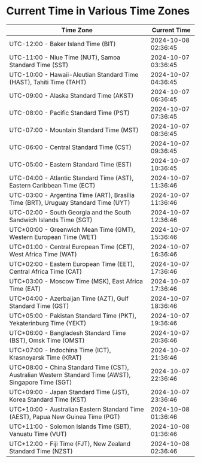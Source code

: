# Current Time in Various Time Zones

| Time Zone | Current Time |
|-----------|--------------|
| UTC-12:00 - Baker Island Time (BIT) | 2024-10-08 02:36:45 |
| UTC-11:00 - Niue Time (NUT), Samoa Standard Time (SST) | 2024-10-07 03:36:45 |
| UTC-10:00 - Hawaii-Aleutian Standard Time (HAST), Tahiti Time (TAHT) | 2024-10-07 04:36:45 |
| UTC-09:00 - Alaska Standard Time (AKST) | 2024-10-07 06:36:45 |
| UTC-08:00 - Pacific Standard Time (PST) | 2024-10-07 07:36:45 |
| UTC-07:00 - Mountain Standard Time (MST) | 2024-10-07 08:36:45 |
| UTC-06:00 - Central Standard Time (CST) | 2024-10-07 09:36:45 |
| UTC-05:00 - Eastern Standard Time (EST) | 2024-10-07 10:36:45 |
| UTC-04:00 - Atlantic Standard Time (AST), Eastern Caribbean Time (ECT) | 2024-10-07 11:36:46 |
| UTC-03:00 - Argentina Time (ART), Brasília Time (BRT), Uruguay Standard Time (UYT) | 2024-10-07 11:36:46 |
| UTC-02:00 - South Georgia and the South Sandwich Islands Time (SGT) | 2024-10-07 12:36:46 |
| UTC±00:00 - Greenwich Mean Time (GMT), Western European Time (WET) | 2024-10-07 15:36:46 |
| UTC+01:00 - Central European Time (CET), West Africa Time (WAT) | 2024-10-07 16:36:46 |
| UTC+02:00 - Eastern European Time (EET), Central Africa Time (CAT) | 2024-10-07 17:36:46 |
| UTC+03:00 - Moscow Time (MSK), East Africa Time (EAT) | 2024-10-07 17:36:46 |
| UTC+04:00 - Azerbaijan Time (AZT), Gulf Standard Time (GST) | 2024-10-07 18:36:46 |
| UTC+05:00 - Pakistan Standard Time (PKT), Yekaterinburg Time (YEKT) | 2024-10-07 19:36:46 |
| UTC+06:00 - Bangladesh Standard Time (BST), Omsk Time (OMST) | 2024-10-07 20:36:46 |
| UTC+07:00 - Indochina Time (ICT), Krasnoyarsk Time (KRAT) | 2024-10-07 21:36:46 |
| UTC+08:00 - China Standard Time (CST), Australian Western Standard Time (AWST), Singapore Time (SGT) | 2024-10-07 22:36:46 |
| UTC+09:00 - Japan Standard Time (JST), Korea Standard Time (KST) | 2024-10-07 23:36:46 |
| UTC+10:00 - Australian Eastern Standard Time (AEST), Papua New Guinea Time (PGT) | 2024-10-08 01:36:46 |
| UTC+11:00 - Solomon Islands Time (SBT), Vanuatu Time (VUT) | 2024-10-08 01:36:46 |
| UTC+12:00 - Fiji Time (FJT), New Zealand Standard Time (NZST) | 2024-10-08 02:36:46 |
